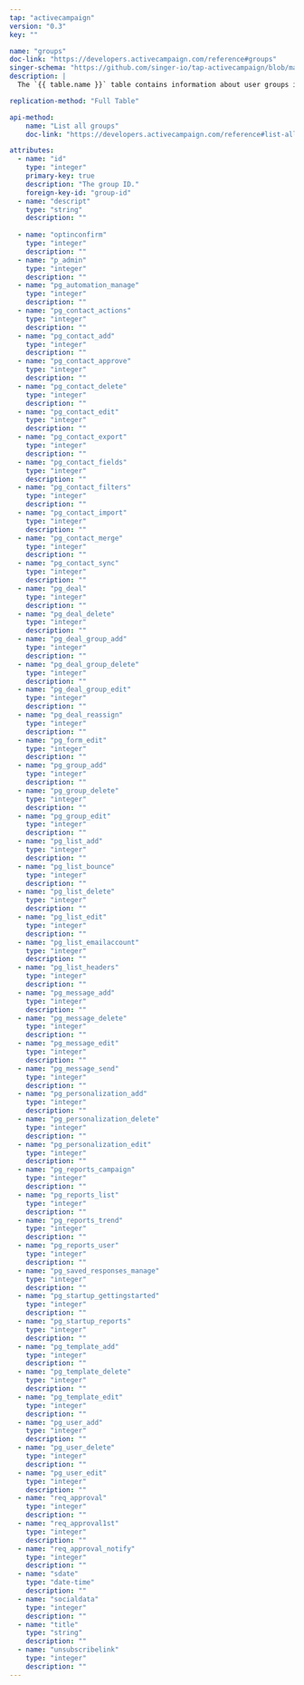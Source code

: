 ```yaml
---
tap: "activecampaign"
version: "0.3"
key: ""

name: "groups"
doc-link: "https://developers.activecampaign.com/reference#groups"
singer-schema: "https://github.com/singer-io/tap-activecampaign/blob/master/tap_activecampaign/schemas/groups.json"
description: |
  The `{{ table.name }}` table contains information about user groups in your {{ integration.display_name }} account.

replication-method: "Full Table"

api-method:
    name: "List all groups"
    doc-link: "https://developers.activecampaign.com/reference#list-all-groups"

attributes:
  - name: "id"
    type: "integer"
    primary-key: true
    description: "The group ID."
    foreign-key-id: "group-id"
  - name: "descript"
    type: "string"
    description: ""
  
  - name: "optinconfirm"
    type: "integer"
    description: ""
  - name: "p_admin"
    type: "integer"
    description: ""
  - name: "pg_automation_manage"
    type: "integer"
    description: ""
  - name: "pg_contact_actions"
    type: "integer"
    description: ""
  - name: "pg_contact_add"
    type: "integer"
    description: ""
  - name: "pg_contact_approve"
    type: "integer"
    description: ""
  - name: "pg_contact_delete"
    type: "integer"
    description: ""
  - name: "pg_contact_edit"
    type: "integer"
    description: ""
  - name: "pg_contact_export"
    type: "integer"
    description: ""
  - name: "pg_contact_fields"
    type: "integer"
    description: ""
  - name: "pg_contact_filters"
    type: "integer"
    description: ""
  - name: "pg_contact_import"
    type: "integer"
    description: ""
  - name: "pg_contact_merge"
    type: "integer"
    description: ""
  - name: "pg_contact_sync"
    type: "integer"
    description: ""
  - name: "pg_deal"
    type: "integer"
    description: ""
  - name: "pg_deal_delete"
    type: "integer"
    description: ""
  - name: "pg_deal_group_add"
    type: "integer"
    description: ""
  - name: "pg_deal_group_delete"
    type: "integer"
    description: ""
  - name: "pg_deal_group_edit"
    type: "integer"
    description: ""
  - name: "pg_deal_reassign"
    type: "integer"
    description: ""
  - name: "pg_form_edit"
    type: "integer"
    description: ""
  - name: "pg_group_add"
    type: "integer"
    description: ""
  - name: "pg_group_delete"
    type: "integer"
    description: ""
  - name: "pg_group_edit"
    type: "integer"
    description: ""
  - name: "pg_list_add"
    type: "integer"
    description: ""
  - name: "pg_list_bounce"
    type: "integer"
    description: ""
  - name: "pg_list_delete"
    type: "integer"
    description: ""
  - name: "pg_list_edit"
    type: "integer"
    description: ""
  - name: "pg_list_emailaccount"
    type: "integer"
    description: ""
  - name: "pg_list_headers"
    type: "integer"
    description: ""
  - name: "pg_message_add"
    type: "integer"
    description: ""
  - name: "pg_message_delete"
    type: "integer"
    description: ""
  - name: "pg_message_edit"
    type: "integer"
    description: ""
  - name: "pg_message_send"
    type: "integer"
    description: ""
  - name: "pg_personalization_add"
    type: "integer"
    description: ""
  - name: "pg_personalization_delete"
    type: "integer"
    description: ""
  - name: "pg_personalization_edit"
    type: "integer"
    description: ""
  - name: "pg_reports_campaign"
    type: "integer"
    description: ""
  - name: "pg_reports_list"
    type: "integer"
    description: ""
  - name: "pg_reports_trend"
    type: "integer"
    description: ""
  - name: "pg_reports_user"
    type: "integer"
    description: ""
  - name: "pg_saved_responses_manage"
    type: "integer"
    description: ""
  - name: "pg_startup_gettingstarted"
    type: "integer"
    description: ""
  - name: "pg_startup_reports"
    type: "integer"
    description: ""
  - name: "pg_template_add"
    type: "integer"
    description: ""
  - name: "pg_template_delete"
    type: "integer"
    description: ""
  - name: "pg_template_edit"
    type: "integer"
    description: ""
  - name: "pg_user_add"
    type: "integer"
    description: ""
  - name: "pg_user_delete"
    type: "integer"
    description: ""
  - name: "pg_user_edit"
    type: "integer"
    description: ""
  - name: "req_approval"
    type: "integer"
    description: ""
  - name: "req_approval1st"
    type: "integer"
    description: ""
  - name: "req_approval_notify"
    type: "integer"
    description: ""
  - name: "sdate"
    type: "date-time"
    description: ""
  - name: "socialdata"
    type: "integer"
    description: ""
  - name: "title"
    type: "string"
    description: ""
  - name: "unsubscribelink"
    type: "integer"
    description: ""
---
```

